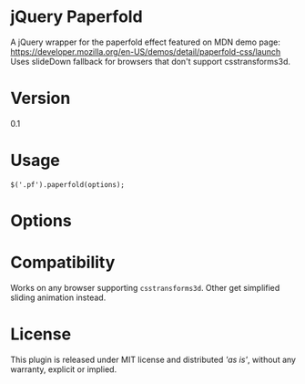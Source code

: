 # jQuery Paperfold
A jQuery wrapper for the paperfold effect featured on MDN demo page: https://developer.mozilla.org/en-US/demos/detail/paperfold-css/launch
Uses slideDown fallback for browsers that don't support csstransforms3d.

# Version 
0.1

# Usage
	$('.pf').paperfold(options);

# Options


# Compatibility
Works on any browser supporting `csstransforms3d`. Other get simplified sliding animation instead.


# License

This plugin is released under MIT license and distributed *'as is'*, without any warranty, explicit or implied.
